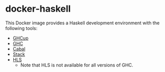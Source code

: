 # docker-haskell

This Docker image provides a Haskell development environment with the following tools:

- [GHCup](https://www.haskell.org/ghcup/)
- [GHC](https://www.haskell.org/ghc/)
- [Cabal](https://www.haskell.org/cabal/)
- [Stack](https://docs.haskellstack.org/en/stable/README/)
- [HLS](https://haskell-language-server.readthedocs.io/en/latest/)
  - Note that HLS is not available for all versions of GHC.
